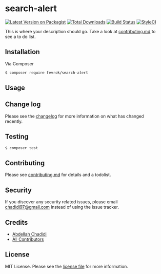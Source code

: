# search-alert

[![Latest Version on Packagist][ico-version]][link-packagist]
[![Total Downloads][ico-downloads]][link-downloads]
[![Build Status][ico-travis]][link-travis]
[![StyleCI][ico-styleci]][link-styleci]

This is where your description should go. Take a look at [contributing.md](contributing.md) to see a to do list.

## Installation

Via Composer

``` bash
$ composer require fevrok/search-alert
```

## Usage

## Change log

Please see the [changelog](changelog.md) for more information on what has changed recently.

## Testing

``` bash
$ composer test
```

## Contributing

Please see [contributing.md](contributing.md) for details and a todolist.

## Security

If you discover any security related issues, please email chadidi97@gmail.com instead of using the issue tracker.

## Credits

- [Abdellah Chadidi][link-author]
- [All Contributors][link-contributors]

## License

MIT License. Please see the [license file](license.md) for more information.

[ico-version]: https://img.shields.io/packagist/v/fevrok/search-alert.svg?style=flat-square
[ico-downloads]: https://img.shields.io/packagist/dt/fevrok/search-alert.svg?style=flat-square
[ico-travis]: https://img.shields.io/travis/fevrok/search-alert/master.svg?style=flat-square
[ico-styleci]: https://styleci.io/repos/12345678/shield

[link-packagist]: https://packagist.org/packages/fevrok/search-alert
[link-downloads]: https://packagist.org/packages/fevrok/search-alert
[link-travis]: https://travis-ci.org/fevrok/search-alert
[link-styleci]: https://styleci.io/repos/12345678
[link-author]: https://github.com/fevrok
[link-contributors]: ../../contributors
